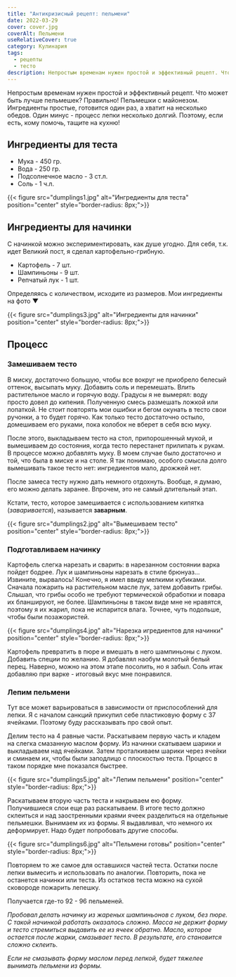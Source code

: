 ```yaml
---
title: "Антикризисный рецепт: пельмени"
date: 2022-03-29
cover: cover.jpg
coverAlt: Пельмени
useRelativeCover: true
category: Кулинария
tags:
  - рецепты
  - тесто
description: Непростым временам нужен простой и эффективный рецепт. Что может быть лучше пельмешек? Правильно! Пельмешки с майонезом. Ингредиенты простые, готовятся один раз, а хватает на несколько обедов. Один минус - процесс лепки немного муторный. Поэтому, если есть, кому помочь, тащите на кухню! 
---
```


Непростым временам нужен простой и эффективный рецепт. Что может быть лучше пельмешек? Правильно! Пельмешки с майонезом. Ингредиенты простые, готовится один раз, а хватит на несколько обедов. Один минус - процесс лепки несколько долгий. Поэтому, если есть, кому помочь, тащите на кухню! 

## Ингредиенты для теста

- Мука - 450 гр.
- Вода - 250 гр.
- Подсолнечное масло - 3 ст.л.
- Соль - 1 ч.л.

{{< figure src="dumplings1.jpg" alt="Ингредиенты для теста" position="center" style="border-radius: 8px;">}}

## Ингредиенты для начинки

С начинкой можно экспериментировать, как душе угодно. Для себя, т.к. идет Великий пост, я сделал картофельно-грибную.

- Картофель - 7 шт.
- Шампиньоны - 9 шт.
- Репчатый лук - 1 шт.

Определяясь с количеством, исходите из размеров. Мои ингредиенты на фото ▼

{{< figure src="dumplings3.jpg" alt="Ингредиенты для начинки" position="center" style="border-radius: 8px;">}}

## Процесс

### Замешиваем тесто

В миску, достаточно большую, чтобы все вокруг не приобрело белесый оттенок, высыпать муку. Добавить соль и перемешать. Влить растительное масло и горячую воду. Градусы я не вымерял: воду просто довел до кипения. Полученную смесь размешать ложкой или лопаткой. Не стоит повторять мои ошибки и бегом окунать в тесто свои ручонки, а то будет горячо. Как только тесто достаточно остыло, домешиваем его руками, пока колобок не вберет в себя всю муку.

После этого, выкладываем тесто на стол, припорошенный мукой, и вымешиваем до состояния, когда тесто перестанет прилипать к рукам. В процессе можно добавлять муку. В моем случае было достаточно и той, что была в миске и на столе. Я так понимаю, особого смысла долго вымешивать такое тесто нет: ингредиентов мало, дрожжей нет. 

После замеса тесту нужно дать немного отдохнуть. Вообще, я думаю, его можно делать заранее. Впрочем, это не самый длительный этап.

Кстати, тесто, которое замешивается с использованием кипятка (*заваривается*), называется **заварным**.

{{< figure src="dumplings2.jpg" alt="Вымешиваем тесто" position="center" style="border-radius: 8px;">}}

### Подготавливаем начинку

Картофель слегка нарезать и сварить: в нарезанном состоянии варка пойдет бодрее. Лук и шампиньоны нарезать в стиле брюнуаз... Извините, вырвалось! Конечно, я имел ввиду мелкими кубиками. Сначала пожарить на растительном масле лук, затем добавить грибы. Слышал, что грибы особо не требуют термической обработки и повара их бланшируют, не более. Шампиньоны в таком виде мне не нравятся, поэтому я их жарил, пока не испарится влага. Точнее, чуть подольше, чтобы были позажористей. 

{{< figure src="dumplings4.jpg" alt="Нарезка игредиентов для начинки" position="center" style="border-radius: 8px;">}}

Картофель превратить в пюре и вмешать в него шампиньоны с луком. Добавить специи по желанию. Я добавлял наобум молотый белый перец. Наверно, можно на этом этапе посолить, но я забыл. Соль итак добавляю при варке - итоговый вкус мне понравился. 

### Лепим пельмени

Тут все может варьироваться в зависимости от приспособлений для лепки. Я с началом санкций прикупил себе пластиковую форму с 37 ячейками. Поэтому буду рассказывать про свой опыт.

Делим тесто на 4 равные части. Раскатываем первую часть и кладем на слегка смазанную маслом форму. Из начинки скатываем шарики и выкладываем над ячейками. Затем проталкиваем шарики через ячейки и сминаем их, чтобы были заподлицо с плоскостью теста. Процесс в таком порядке мне показался быстрее.

{{< figure src="dumplings5.jpg" alt="Лепим пельмени" position="center" style="border-radius: 8px;">}}

Раскатываем вторую часть теста и накрываем ею форму. Получившиеся слои еще раз раскатываем. В итоге тесто должно склеиться и над заостренными краями ячеек разделиться на отдельные пельмешки. Вынимаем их из формы. Я выдавливал, что немного их деформирует. Надо будет попробовать другие способы.

{{< figure src="dumplings6.jpg" alt="Пельмени готовы" position="center" style="border-radius: 8px;">}}

Повторяем то же самое для оставшихся частей теста. Остатки после лепки вымесить и использовать по аналогии. Повторить, пока не останется начинки или теста. Из остатков теста можно на сухой сковороде пожарить лепешку. 

Получается где-то 92 - 96 пельменей.

_Пробовал делать начинку из жареных шампиньонов с луком, без пюре. С такой начинкой работать оказалось сложно. Масса не держит форму и тесто стремиться выдавить ее из ячеек обратно. Масло, которое остается после жарки, смазывает тесто. В результате, его становится сложно склеить._

_Если не смазывать форму маслом перед лепкой, будет тяжелее вынимать пельмени из формы._
